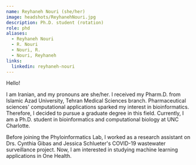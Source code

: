 ```yaml
---
name: Reyhaneh Nouri (she/her)
image: headshots/ReyhanehNouri.jpg
description: Ph.D. student (rotation)
role: phd
aliases:
  - Reyhaneh Nouri
  - R. Nouri
  - Nouri, R.
  - Nouri, Reyhaneh
links:
  linkedin: reyhaneh-nouri
---
```


Hello!

I am Iranian, and my pronouns are she/her. I received my Pharm.D. from Islamic Azad University, Tehran Medical Sciences branch. Pharmaceutical sciences' computational applications sparked my interest in bioinformatics. Therefore, I decided to pursue a graduate degree in this field. Currently, I am a Ph.D. student in bioinformatics and computational biology at UNC Charlotte.

Before joining the Phyloinformatics Lab, I worked as a research assistant on Drs. Cynthia Gibas and Jessica Schlueter's COVID-19 wastewater surveillance project. Now, I am interested in studying machine learning applications in One Health.
